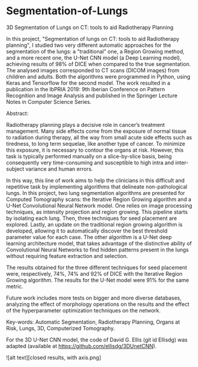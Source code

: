 # Segmentation-of-Lungs
3D Segmentation of Lungs on CT: tools to aid Radiotherapy Planning

In this project, "Segmentation of lungs on CT: tools to aid Radiotherapy planning", I studied two very different automatic approaches for the segmentation of the lungs: a "traditional" one, a Region Growing method, and a more recent one, the U-Net CNN model (a Deep Learning model), achieving results of 98% of DICE when compared to the true segmentation. The analysed images corresponded to CT scans (DICOM images) from children and adults. Both the algorithms were programmed in Python, using Keras and Tensorflow for the second model. The work resulted in a publication in the IbPRIA 2019: 9th Iberian Conference on Pattern Recognition and Image Analysis and published in the Springer Lecture Notes in Computer Science Series.


Abstract:

Radiotherapy planning plays a decisive role in cancer’s treatment management. Many side effects come from the exposure of normal tissue to radiation during therapy, all the way from small acute side effects such as tiredness, to long term sequelae, like another type of cancer. To minimize this exposure, it is necessary to contour the organs at risk. However, this task is typically performed manually on a slice-by-slice basis, being consequently very time-consuming and susceptible to high intra and inter-subject variance and human errors.

In this way, this line of work aims to help the clinicians in this difficult and repetitive task by implementing algorithms that delineate non-pathological lungs. In this project, two lung segmentation algorithms are presented for Computed Tomography scans: the Iterative Region Growing algorithm and a U-Net Convolutional Neural Network model. One relies on image processing techniques, as intensity projection and region growing. This pipeline starts by isolating each lung. Then, three techniques for seed placement are explored. Lastly, an update on the traditional region growing algorithm is developed, allowing it to automatically discover the best threshold parameter value for each case. The other algorithm is a U-Net deep learning architecture model, that takes advantage of the distinctive ability of Convolutional Neural Networks to find hidden patterns present in the lungs without requiring feature extraction and selection.

The results obtained for the three different techniques for seed placement were, respectively, 74%, 74% and 92% of DICE with the Iterative Region Growing algorithm. The results for the U-Net model were 91% for the same metric.

Future work includes more tests on bigger and more diverse databases, analyzing the effect of morphology operations on the results and the effect of the hyperparameter optimization techniques on the network. 

Key-words: Automatic Segmentation, Radiotherapy Planning, Organs at Risk, Lungs, 3D, Computerized Tomography.


For the 3D U-Net CNN model, the code of David G. Ellis (git id Ellisdg) was adapted (available at https://github.com/ellisdg/3DUnetCNN).

![alt text][closed results, with axis.png]
